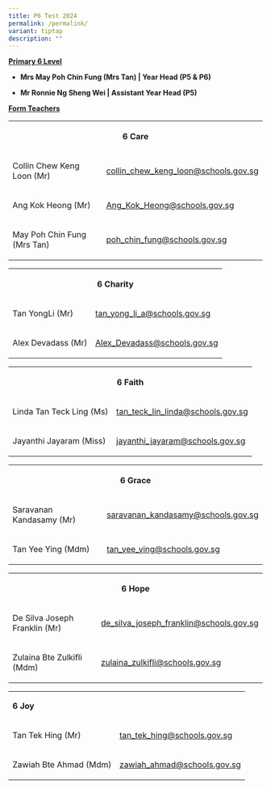 ```yaml
---
title: P6 Test 2024
permalink: /permalink/
variant: tiptap
description: ""
---
```

<p><strong><u>Primary 6 Level</u></strong></p><ul data-tight="true" class="tight"><li><p><strong>Mrs May Poh Chin Fung (Mrs Tan) | Year Head (P5 &amp; P6)</strong></p></li><li><p><strong>Mr Ronnie Ng Sheng Wei | Assistant Year Head (P5)</strong></p></li></ul><p></p><p><strong><u>Form Teachers</u></strong></p><table><tbody><tr><th rowspan="1" colspan="2"><p>6 Care</p></th></tr><tr><td rowspan="1" colspan="1"><p>Collin Chew Keng Loon (Mr)</p></td><td rowspan="1" colspan="1"><p><a href="mailto:collin_chew_keng_loon@schools.gov.sg" rel="noopener noreferrer nofollow" target="_blank">collin_chew_keng_loon@schools.gov.sg</a></p></td></tr><tr><td rowspan="1" colspan="1"><p>Ang Kok Heong (Mr)</p></td><td rowspan="1" colspan="1"><p><a href="mailto:Ang_Kok_Heong@schools.gov.sg" rel="noopener noreferrer nofollow" target="_blank">Ang_Kok_Heong@schools.gov.sg</a></p></td></tr><tr><td rowspan="1" colspan="1"><p>May Poh Chin Fung (Mrs Tan)</p></td><td rowspan="1" colspan="1"><p><a href="mailto:poh_chin_fung@schools.gov.sg" rel="noopener noreferrer nofollow" target="_blank">poh_chin_fung@schools.gov.sg</a></p></td></tr></tbody></table><p></p><table><tbody><tr><th rowspan="1" colspan="2"><p>6 Charity</p></th></tr><tr><td rowspan="1" colspan="1"><p>Tan YongLi (Mr)</p></td><td rowspan="1" colspan="1"><p><a href="mailto:tan_yong_li_a@schools.gov.sg" rel="noopener noreferrer nofollow" target="_blank">tan_yong_li_a@schools.gov.sg</a></p></td></tr><tr><td rowspan="1" colspan="1"><p>Alex Devadass (Mr)</p></td><td rowspan="1" colspan="1"><p><a href="mailto:Alex_Devadass@schools.gov.sg" rel="noopener noreferrer nofollow" target="_blank">Alex_Devadass@schools.gov.sg</a></p></td></tr></tbody></table><p></p><table><tbody><tr><th rowspan="1" colspan="2"><p>6 Faith</p></th></tr><tr><td rowspan="1" colspan="1"><p>Linda Tan Teck Ling (Ms) </p></td><td rowspan="1" colspan="1"><p><a href="mailto:tan_teck_lin_linda@schools.gov.sg" rel="noopener noreferrer nofollow" target="_blank">tan_teck_lin_linda@schools.gov.sg</a></p></td></tr><tr><td rowspan="1" colspan="1"><p>Jayanthi Jayaram (Miss)</p></td><td rowspan="1" colspan="1"><p><a href="mailto:jayanthi_jayaram@schools.gov.sg" rel="noopener noreferrer nofollow" target="_blank">jayanthi_jayaram@schools.gov.sg</a></p></td></tr></tbody></table><p></p><table><tbody><tr><th rowspan="1" colspan="2"><p>6 Grace</p></th></tr><tr><td rowspan="1" colspan="1"><p>Saravanan Kandasamy (Mr) </p></td><td rowspan="1" colspan="1"><p><a href="mailto:saravanan_kandasamy@schools.gov.sg" rel="noopener noreferrer nofollow" target="_blank">saravanan_kandasamy@schools.gov.sg</a></p></td></tr><tr><td rowspan="1" colspan="1"><p>Tan Yee Ying (Mdm)</p></td><td rowspan="1" colspan="1"><p><a href="mailto:tan_yee_ying@schools.gov.sg" rel="noopener noreferrer nofollow" target="_blank">tan_yee_ying@schools.gov.sg</a></p></td></tr></tbody></table><p></p><table><tbody><tr><th rowspan="1" colspan="2"><p>6 Hope</p></th></tr><tr><td rowspan="1" colspan="1"><p>De Silva Joseph Franklin (Mr)</p></td><td rowspan="1" colspan="1"><p><a href="mailto:de_silva_joseph_franklin@schools.gov.sg" rel="noopener noreferrer nofollow" target="_blank">de_silva_joseph_franklin@schools.gov.sg</a></p></td></tr><tr><td rowspan="1" colspan="1"><p>Zulaina Bte Zulkifli (Mdm)</p></td><td rowspan="1" colspan="1"><p><a href="mailto:zulaina_zulkifli@schools.gov.sg" rel="noopener noreferrer nofollow" target="_blank">zulaina_zulkifli@schools.gov.sg</a></p></td></tr></tbody></table><p></p><table><tbody><tr><td rowspan="1" colspan="2"><p><strong>6 Joy</strong></p></td></tr><tr><td rowspan="1" colspan="1"><p>Tan Tek Hing (Mr)</p></td><td rowspan="1" colspan="1"><p><a href="mailto:tan_tek_hing@schools.gov.sg" rel="noopener noreferrer nofollow" target="_blank">tan_tek_hing@schools.gov.sg</a></p></td></tr><tr><td rowspan="1" colspan="1"><p>Zawiah Bte Ahmad (Mdm) </p></td><td rowspan="1" colspan="1"><p><a href="mailto:zawiah_ahmad@schools.gov.sg" rel="noopener noreferrer nofollow" target="_blank">zawiah_ahmad@schools.gov.sg</a></p></td></tr></tbody></table><p></p>
